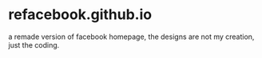 # refacebook.github.io
a remade version of facebook homepage, the designs are not my creation, just the coding.
